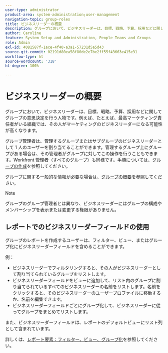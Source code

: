 ```yaml
---
user-type: administrator
product-area: system-administration;user-management
navigation-topic: group-roles
title: ビジネスリーダーの概要
description: グループにおいて、ビジネスリーダーは、目標、戦略、予算、採用などに関してグループの意思決定を行う人物です。例えば、たとえば、最高マーケティング責任者がいる組織では、その人がマーケティングのビジネスリーダーになる可能性が高くなります。
author: Caroline
feature: System Setup and Administration, People Teams and Groups
role: Admin
exl-id: 4081587f-1ace-4f40-a3a1-57231d5a5d43
source-git-commit: 02191d80ea58f80de2e7be2ff55f43663e415e31
workflow-type: ht
source-wordcount: '318'
ht-degree: 100%

---
```


# ビジネスリーダーの概要

グループにおいて、ビジネスリーダーは、目標、戦略、予算、採用などに関してグループの意思決定を行う人物です。例えば、たとえば、最高マーケティング責任者がいる組織では、その人がマーケティングのビジネスリーダーになる可能性が高くなります。

グループ管理者は、管理するグループまたはサブグループのビジネスリーダーとして 1 人のユーザーを割り当てることができます。管理するグループ上にグループがある場合は、その管理者がグループに対してこの操作を行うこともできます。Workfront 管理者（すべてのグループ）も同様です。手順については、[グループの作成](../../../administration-and-setup/manage-groups/create-and-manage-groups/create-a-group.md)を参照してください。

グループに関する一般的な情報が必要な場合は、[グループの概要](../../../administration-and-setup/manage-groups/groups-overview/groups.md)を参照してください。

>[!NOTE]
>
>グループのグループ管理者とは異なり、ビジネスリーダーにはグループの構成やメンバーシップを表示または変更する権限がありません。

<!--
>DRAFTED IN FLARE:
>At this point the field is added for mainly reporting purposes.>
>
-->

## レポートでのビジネスリーダーフィールドの使用

グループのレポートを作成するユーザーは、フィルター、ビュー、またはグループ化にビジネスリーダーフィールドを含めることができます。

例：

* ビジネスリーダーでフィルタリングすると、その人がビジネスリーダーとして割り当てられているグループをリストします。
* ビジネスリーダーフィールドをビューに追加して、リスト内のグループに割り当てられているすべてのビジネスリーダーの名前をリストします。名前をクリックすると、そのビジネスリーダーのユーザープロファイルに移動するか、名前を編集できます。
* ビジネスリーダーフィールドごとにグループ化して、ビジネスリーダーに従ってグループをまとめてリストします。

また、ビジネスリーダーフィールドは、レポートのデフォルトビューにリスト列として含まれています。

詳しくは、[レポート要素：フィルター、ビュー、グループ化](../../../reports-and-dashboards/reports/reporting-elements/reporting-elements-filters-views-groupings.md)を参照してください。
